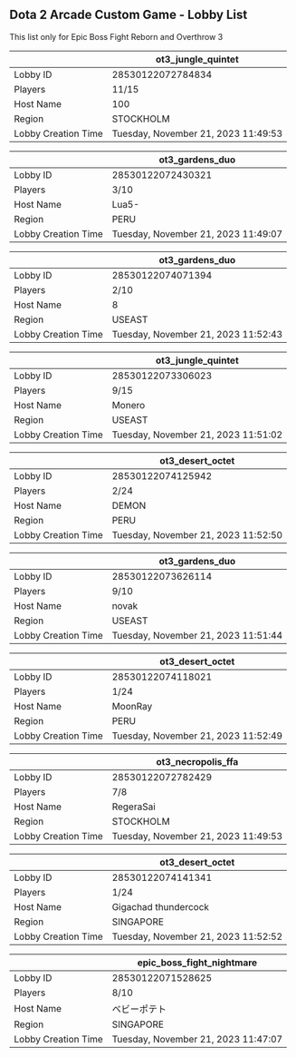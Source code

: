 ## Dota 2 Arcade Custom Game - Lobby List

This list only for Epic Boss Fight Reborn and Overthrow 3

|  | ot3_jungle_quintet |
| ------ | ------ |
| Lobby ID | 28530122072784834 |
| Players | 11/15 |
| Host Name | 100 |
| Region | STOCKHOLM |
| Lobby Creation Time | Tuesday, November 21, 2023 11:49:53 |


|  | ot3_gardens_duo |
| ------ | ------ |
| Lobby ID | 28530122072430321 |
| Players | 3/10 |
| Host Name | Lua5- |
| Region | PERU |
| Lobby Creation Time | Tuesday, November 21, 2023 11:49:07 |


|  | ot3_gardens_duo |
| ------ | ------ |
| Lobby ID | 28530122074071394 |
| Players | 2/10 |
| Host Name | 8 |
| Region | USEAST |
| Lobby Creation Time | Tuesday, November 21, 2023 11:52:43 |


|  | ot3_jungle_quintet |
| ------ | ------ |
| Lobby ID | 28530122073306023 |
| Players | 9/15 |
| Host Name | Monero |
| Region | USEAST |
| Lobby Creation Time | Tuesday, November 21, 2023 11:51:02 |


|  | ot3_desert_octet |
| ------ | ------ |
| Lobby ID | 28530122074125942 |
| Players | 2/24 |
| Host Name | DEMON |
| Region | PERU |
| Lobby Creation Time | Tuesday, November 21, 2023 11:52:50 |


|  | ot3_gardens_duo |
| ------ | ------ |
| Lobby ID | 28530122073626114 |
| Players | 9/10 |
| Host Name | novak |
| Region | USEAST |
| Lobby Creation Time | Tuesday, November 21, 2023 11:51:44 |


|  | ot3_desert_octet |
| ------ | ------ |
| Lobby ID | 28530122074118021 |
| Players | 1/24 |
| Host Name | MoonRay |
| Region | PERU |
| Lobby Creation Time | Tuesday, November 21, 2023 11:52:49 |


|  | ot3_necropolis_ffa |
| ------ | ------ |
| Lobby ID | 28530122072782429 |
| Players | 7/8 |
| Host Name | RegeraSai |
| Region | STOCKHOLM |
| Lobby Creation Time | Tuesday, November 21, 2023 11:49:53 |


|  | ot3_desert_octet |
| ------ | ------ |
| Lobby ID | 28530122074141341 |
| Players | 1/24 |
| Host Name | Gigachad thundercock |
| Region | SINGAPORE |
| Lobby Creation Time | Tuesday, November 21, 2023 11:52:52 |


|  | epic_boss_fight_nightmare |
| ------ | ------ |
| Lobby ID | 28530122071528625 |
| Players | 8/10 |
| Host Name | ベビーポテト |
| Region | SINGAPORE |
| Lobby Creation Time | Tuesday, November 21, 2023 11:47:07 |


